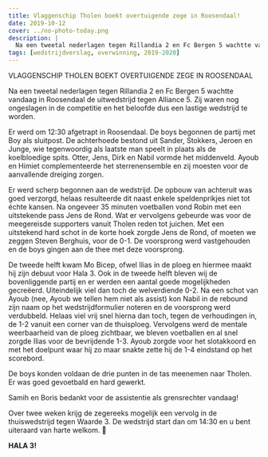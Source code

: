 ```yaml
---
title: Vlaggenschip Tholen boekt overtuigende zege in Roosendaal!
date: 2019-10-12
cover: ../no-photo-today.png
description: |
  Na een tweetal nederlagen tegen Rillandia 2 en Fc Bergen 5 wachtte vandaag in Roosendaal de uitwedstrijd tegen Alliance 5....
tags: [wedstrijdverslag, overwinning, 2019-2020]
---
```


VLAGGENSCHIP THOLEN BOEKT OVERTUIGENDE ZEGE IN ROOSENDAAL

Na een tweetal nederlagen tegen Rillandia 2 en Fc Bergen 5 wachtte vandaag in Roosendaal de uitwedstrijd tegen Alliance 5. Zij waren nog ongeslagen in de competitie en het beloofde dus een lastige wedstrijd te worden.

Er werd om 12:30 afgetrapt in Roosendaal. De boys begonnen de partij met Boy als sluitpost. De achterhoede bestond uit Sander, Stokkers, Jeroen en Junge, wie tegenwoordig als laatste man speelt in plaats als de koelbloedige spits. Otter, Jens, Dirk en Nabil vormde het middenveld. Ayoub en Himiet complementeerde het sterrenensemble en zij moesten voor de aanvallende dreiging zorgen.

Er werd scherp begonnen aan de wedstrijd. De opbouw van achteruit was goed verzorgd, helaas resulteerde dit naast enkele speldenprikjes niet tot échte kansen. Na ongeveer 35 minuten voetballen vond Robin met een uitstekende pass Jens de Rond. Wat er vervolgens gebeurde was voor de meegereisde supporters vanuit Tholen reden tot juichen. Met een uitstekend hard schot in de korte hoek zorgde Jens de Rond, of moeten we zeggen Steven Berghuis, voor de 0-1. De voorsprong werd vastgehouden en de boys gingen aan de thee met deze voorsprong.

De tweede helft kwam Mo Bicep, ofwel Ilias in de ploeg en hiermee maakt hij zijn debuut voor Hala 3. Ook in de tweede helft bleven wij de bovenliggende partij en er werden een aantal goede mogelijkheden gecreëerd. Uiteindelijk viel dan toch de welverdiende 0-2. Na een schot van Ayoub (nee, Ayoub we tellen hem niet als assist) kon Nabil in de rebound zijn naam op het wedstrijdformulier noteren en de voorsprong werd verdubbeld. Helaas viel vrij snel hierna dan toch, tegen de verhoudingen in, de 1-2 vanuit een corner van de thuisploeg. Vervolgens werd de mentale weerbaarheid van de ploeg zichtbaar, we bleven voetballen en al snel zorgde Ilias voor de bevrijdende 1-3. Ayoub zorgde voor het slotakkoord en met het doelpunt waar hij zo maar snakte zette hij de 1-4 eindstand op het scorebord.

De boys konden voldaan de drie punten in de tas meenemen naar Tholen. Er was goed gevoetbald en hard gewerkt.

Samih en Boris bedankt voor de assistentie als grensrechter vandaag!

Over twee weken krijg de zegereeks mogelijk een vervolg in de thuiswedstrijd tegen Waarde 3. De wedstrijd start dan om 14:30 en u bent uiteraard van harte welkom. 🍻

**HALA 3!**
